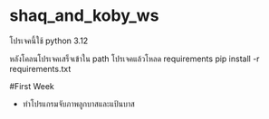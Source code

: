 # shaq_and_koby_ws

โปรเจคนี้ใช้ python 3.12

หลังโคลนโปรเจคเสร็จเข้าใน path โปรเจคแล้วโหลด requirements
pip install -r requirements.txt

#First Week 
- ทำโปรแกรมจับภาพลูกบาสและแป้นบาส
